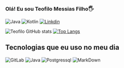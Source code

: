 ### Olá! Eu sou Teofilo Messias Filho🖐️

![Java](https://img.shields.io/badge/Java-ED8B00?style=for-the-badge&logo=java&logoColor=white)
![Kotlin](https://img.shields.io/badge/Kotlin-0095D5?&style=for-the-badge&logo=kotlin&logoColor=white)
[![Linkdin](https://img.shields.io/badge/LinkedIn-0077B5?style=for-the-badge&logo=linkedin&logoColor=white)](https://www.linkedin.com/feed/)

![Teofilo GitHub stats](https://github-readme-stats.vercel.app/api?username=TeofiloMessias&show_icons=true&theme=dracula&count_private=true)
[![Top Langs](https://github-readme-stats.vercel.app/api/top-langs/?username=TeofiloMessias&langs_count=8)](https://github.com/anuraghazra/github-readme-stats)

## Tecnologias que eu uso no meu dia

<div style="display: inline_block">
  <img align="center" alt="GitLab" src="https://img.shields.io/badge/GitLab-330F63?style=for-the-badge&logo=gitlab&logoColor=white" />
  <img align="center" alt="Java" src="https://img.shields.io/badge/Java-ED8B00?style=for-the-badge&logo=java&logoColor=white" />
  <img align="center" alt="Postgressql" src="https://img.shields.io/badge/PostgreSQL-316192?style=for-the-badge&logo=postgresql&logoColor=white" />
  <img align="center" alt="MarkDown" src="https://img.shields.io/badge/Markdown-000000?style=for-the-badge&logo=markdown&logoColor=white" />
 
</div><br/>
